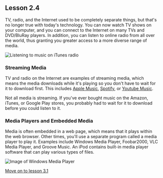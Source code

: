 ## Lesson 2.4

TV, radio, and the Internet used to be completely separate things, but
that's no longer true with today's technology. You can now watch TV
shows on your computer, and you can connect to the Internet on many TVs
and DVD/BluRay players. In addition, you can listen to online radio from
all over the world, thus granting you greater access to a more diverse
range of media.

![Listening to music on iTunes radio](https://lh6.googleusercontent.com/6NglQlGhT2EzDeAb5QM1Sce6-t44NfQ--pos7v-7OWfdi4EXtdfMXOyXhF6skplEbKzO5xCNf9Xsq5R7YxToKG9Xxsage9qBywZm4bU7TC97yzNWtZ2qixl37WjqtiuxLm3cs8o)

### Streaming Media

TV and radio on the Internet are examples of streaming media, which
means the media downloads while it's playing so you don't have to wait
for it to download first. This includes [Apple
Music](https://www.apple.com/apple-music/),
[Spotify](https://www.spotify.com/us/), or [Youtube
Music](https://music.youtube.com).

Not all media is streaming. If you've ever bought music on the Amazon,
iTunes, or Google Play stores, you probably had to wait for it to
download before you could listen to it.

### Media Players and Embedded Media

Media is often embedded in a web page, which means that it plays within
the web browser. Other times, you'll use a separate program called a
media player to play it. Examples include Windows Media Player,
Foobar2000, VLC Media Player, and Groove Music. An iPod contains
built-in media player software that can play various types of files.

![Image of Windows Media
Player](https://lh6.googleusercontent.com/gHuO9GidwkTnRiIXCIqZhc99Tooy65zTox6uyuBQAaNxAd1QO9UVf_lOM3Uj_kedXONOuc5LXzWZUVfC0JecgkhbTJWqiyu4k7Px1Ix1jL4d79Wl0Xc6sYHVJdUYwTxgEokzWQ8)

[Move on to lesson 3.1](https://moodle.alassist.us/mod/url/view.php?id=2630)